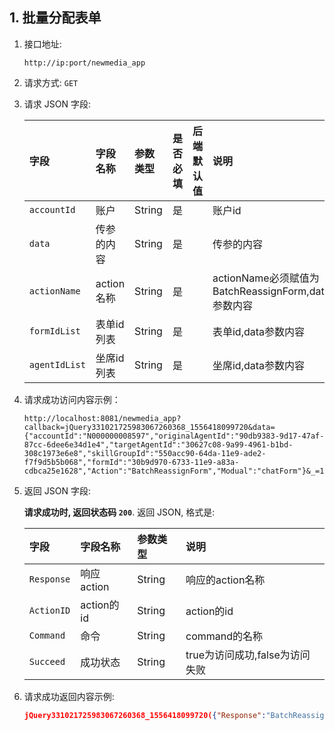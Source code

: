## 1. 批量分配表单

1. 接口地址: 
    
    `http://ip:port/newmedia_app`

2. 请求方式: `GET`
3. 请求 JSON 字段: 
    
    |字段|字段名称|参数类型|是否必填|后端默认值|说明|
    |:--|:---|:------|:------|:--|:--|
    |`accountId`|账户|String|是| | 账户id |
    |`data`|传参的内容|String|是| | 传参的内容 |
    |`actionName`|action名称|String|是| | actionName必须赋值为BatchReassignForm,data参数内容 |
    |`formIdList`|表单id列表|String|是| | 表单id,data参数内容 |
    |`agentIdList`|坐席id列表|String|是| | 坐席id,data参数内容 |
4. 请求成功访问内容示例：
    ```
    http://localhost:8081/newmedia_app?callback=jQuery331021725983067260368_1556418099720&data={"accountId":"N000000008597","originalAgentId":"90db9383-9d17-47af-87cc-6dee6e34d1e4","targetAgentId":"30627c08-9a99-4961-b1bd-308c1973e6e8","skillGroupId":"550acc90-64da-11e9-ade2-f7f9d5b5b068","formId":"30b9d970-6733-11e9-a83a-cdbca25e1628","Action":"BatchReassignForm","Modual":"chatForm"}&_=1556418099723
    ```
5. 返回 JSON 字段: 

    __请求成功时, 返回状态码 `200`__. 返回 JSON, 格式是:

    |字段|字段名称|参数类型|说明|
    |:--|:---|:------|:------|
    |`Response`|响应action|String| 响应的action名称 |
    |`ActionID`|action的id|String| action的id |
    |`Command`|命令|String| command的名称 |
    |`Succeed`|成功状态|String| true为访问成功,false为访问失败 |

6. 请求成功返回内容示例:

    ```json
    jQuery331021725983067260368_1556418099720({"Response":"BatchReassignForm","ActionID":"","Command":"Response","Succeed":true})
    ```
